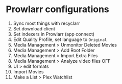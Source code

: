 # Prowlarr configurations

1. Sync most things with recyclarr
2. Set download client
3. Set indexers in Prowlarr (app connect)
4. Edit Quality Profile, set language to `Original`
5. Media Management > Unmonitor Deleted Movies
6. Media Management > Add Root Folder
6. Media Management > Import Extra Files
6. Media Management > Analyze video files OFF
7. UI > edit formats
8. Import Movies
9. Make a List > Plex Watchlist